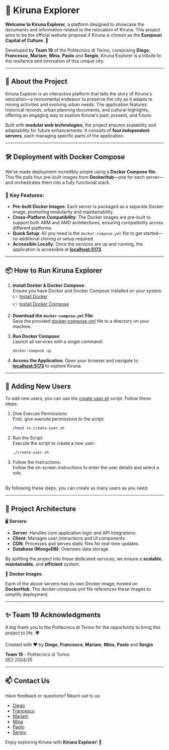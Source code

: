 # 🌌 Kiruna Explorer

**Welcome to Kiruna Explorer**, a platform designed to showcase the documents and information related to the relocation of Kiruna. This project aims to be the official website proposal if Kiruna is chosen as the **European Capital of Culture**. 🌟

Developed by **Team 19** of the Politecnico di Torino, comprising **Diego**, **Francesco**, **Mariam**, **Mina**, **Paolo** and **Sergio**, Kiruna Explorer is a tribute to the resilience and innovation of this unique city.

---

## 🚀 About the Project

Kiruna Explorer is an interactive platform that tells the story of Kiruna's relocation—a monumental endeavor to preserve the city as it adapts to mining activities and evolving urban needs. The application features historical records, urban planning documents, and cultural highlights, offering an engaging way to explore Kiruna's past, present, and future.

Built with **modular web technologies**, the project ensures scalability and adaptability for future enhancements. It consists of **four independent servers**, each managing specific parts of the application.

---

## 🛠️ Deployment with Docker Compose

We’ve made deployment incredibly simple using a **Docker Compose file**. This file pulls four pre-built images from **DockerHub**—one for each server—and orchestrates them into a fully functional stack.

### 🔑 Key Features:

- **Pre-built Docker Images**: Each server is packaged as a separate Docker image, promoting modularity and maintainability.
- **Cross-Platform Compatibility**: The Docker images are pre-built to support both ARM and AMD architectures, ensuring compatibility across different platforms.
- **Quick Setup**: All you need is the `docker-compose.yml` file to get started—no additional cloning or setup required.
- **Accessible Locally**: Once the services are up and running, the application is accessible at **[localhost:5173](http://localhost:5173)**.

---

## 📦 How to Run Kiruna Explorer

1. **Install Docker & Docker Compose**:  
   Ensure you have Docker and Docker Compose installed on your system.  
   👉 [Install Docker](https://docs.docker.com/get-docker/)  
   👉 [Install Docker Compose](https://docs.docker.com/compose/install/)

2. **Download the `docker-compose.yml` File**:  
   Save the provided [docker-compose.yml](./docker-compose.yml) file to a directory on your machine.

3. **Run Docker Compose**:  
   Launch all services with a single command:
   ```bash
   docker-compose up
   ```
4. **Access the Application**:
   Open your browser and navigate to **[localhost:5173](http://localhost:5173)** to explore Kiruna.

---

## 👤 Adding New Users

To add new users, you can use the [create-user.sh](./create-user.sh) script. Follow these steps:

1. Give Execute Permissions:<br>
   First, give execute permissions to the script:
   ```bash
   chmod +x create-user.sh
   ```
2. Run the Script: <br>
   Execute the script to create a new user:
   ```bash
   ./create-user.sh
   ```
3. Follow the Instructions:<br>
   Follow the on-screen instructions to enter the user details and select a role.

<br>
By following these steps, you can create as many users as you need.

---

## 🧩 Project Architecture

🖥️ **Servers**:

- **Server**: Handles core application logic and API integrations.
- **Client**: Manages user interactions and UI components.
- **CDN**: Processes and serves static files for real-time updates.
- **Database (MongoDB)**: Oversees data storage.

By splitting the project into these dedicated services, we ensure a **scalable**, **maintainable**, and **efficient** system.

📂 **Docker Images**:

Each of the above servers has its own Docker image, hosted on **DockerHub**. The docker-compose.yml file references these images to simplify deployment.

---

## ✨ Team 19 Acknowledgments

A big thank you to the Politecnico di Torino for the opportunity to bring this project to life. 🌍

Created with ❤️ by **Diego**, **Francesco**, **Mariam**, **Mina**, **Paolo** and **Sergio**

**Team 19** - Politecnico di Torino<br>
SE2 2024/25

---

## 📫 Contact Us

Have feedback or questions? Reach out to us:

- [Diego](https://github.com/akhre)
- [Francesco](https://github.com/fra2404)
- [Mariam](https://github.com/mariamtelly)
- [Mina](https://github.com/minasamadi)
- [Paolo](https://github.com/Paolino01)
- [Sergio](https://github.com/SergioCic1)

Enjoy exploring Kiruna with **Kiruna Explorer**! 🌟
